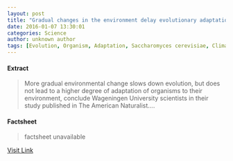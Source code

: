 ```yaml
---
layout: post
title: "Gradual changes in the environment delay evolutionary adaptations"
date: 2016-01-07 13:30:01
categories: Science
author: unknown author
tags: [Evolution, Organism, Adaptation, Saccharomyces cerevisiae, Climate change, Mutation, Organisms, Biology, Life sciences, Nature, Evolutionary biology, Biological evolution]
---
```



#### Extract
>More gradual environmental change slows down evolution, but does not lead to a higher degree of adaptation of organisms to their environment, conclude Wageningen University scientists in their study published in The American Naturalist....

#### Factsheet
>factsheet unavailable

[Visit Link](http://phys.org/news/2016-01-gradual-environment-evolutionary.html)


